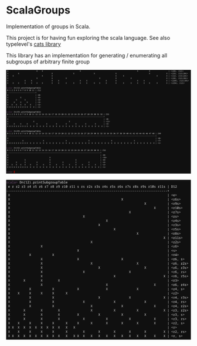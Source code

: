 # ScalaGroups
Implementation of groups in Scala.

This project is for having fun exploring the scala language.
See also typelevel's [cats library](https://github.com/typelevel/cats)


This library has an implementation for generating / enumerating all subgroups of arbitrary finite group


![somethign!](Screenshot%202019-08-25%20at%2016.59.03.png)

![somethign!](Screenshot%202019-08-26%20at%2018.27.24.png)
